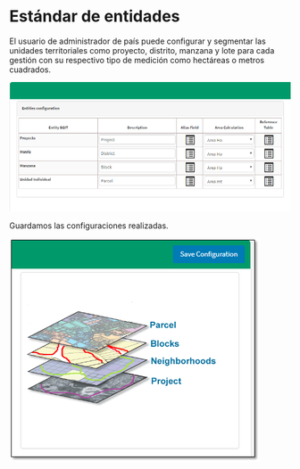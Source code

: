 # Estándar de entidades

El usuario de administrador de país puede configurar y segmentar las unidades territoriales como proyecto, distrito, manzana y lote para cada gestión con su respectivo tipo de medición como hectáreas o metros cuadrados.



![](../.gitbook/assets/1.png)

Guardamos las configuraciones realizadas.



![](../.gitbook/assets/image%20%28238%29.png)

